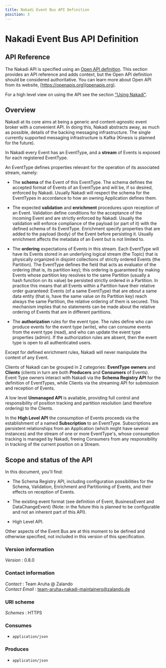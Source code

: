 ```yaml
---
title: Nakadi Event Bus API Definition
position: 3
---
```


# Nakadi Event Bus API Definition


## API Reference

The Nakadi API is specified using an [Open API definition](https://github.com/zalando/nakadi/blob/nakadi-jvm/api/nakadi-event-bus-api.yaml).  This section provides an API reference and adds context, but the Open API definition should be considered authoritative. You can learn more about Open API from its website, [https://openapis.org](openapis.org).

For a high level view on using the API see the section ["Using Nakadi"](./using.html).


<a name="overview"></a>
## Overview
Nakadi at its core aims at being a generic and content-agnostic event broker with a convenient
API.  In doing this, Nakadi abstracts away, as much as possible, details of the backing
messaging infrastructure. The single currently supported messaging infrastructure is Kafka
(Kinesis is planned for the future).

In Nakadi every Event has an EventType, and a **stream** of Events is exposed for each
registered EventType.

An EventType defines properties relevant for the operation of its associated stream, namely:

* The **schema** of the Event of this EventType. The schema defines the accepted format of
Events of an EventType and will be, if so desired, enforced by Nakadi. Usually Nakadi will
respect the schema for the EventTypes in accordance to how an owning Application defines them.

* The expected **validation** and **enrichment** procedures upon reception of an Event.
Validation define conditions for the acceptance of the incoming Event and are strictly enforced
by Nakadi. Usually the validation will enforce compliance of the payload (or part of it) with
the defined schema of its EventType. Enrichment specify properties that are added to the payload
(body) of the Event before persisting it. Usually enrichment affects the metadata of an Event
but is not limited to.

* The **ordering** expectations of Events in this stream. Each EventType will have its Events
stored in an underlying logical stream (the Topic) that is physically organized in disjoint
collections of strictly ordered Events (the Partition). The EventType defines the field that
acts as evaluator of the ordering (that is, its partition key); this ordering is guaranteed by
making Events whose partition key resolves to the same Partition (usually a hash function on its
value) be persisted strictly ordered in a Partition.  In practice this means that all Events
within a Partition have their relative order guaranteed: Events (of a same EventType) that are
*about* a same data entity (that is, have the same value on its Partition key) reach always the
same Partition, the relative ordering of them is secured. This mechanism implies that no
statements can be made about the relative ordering of Events that are in different partitions.

* The **authorization** rules for the event type. The rules define who can produce events for
the event type (write), who can consume events from the event type (read), and who can update
the event type properties (admin). If the authorization rules are absent, then the event type
is open to all authenticated users.

Except for defined enrichment rules, Nakadi will never manipulate the content of any Event.

Clients of Nakadi can be grouped in 2 categories: **EventType owners** and **Clients** (clients
in turn are both **Producers** and **Consumers** of Events). Event Type owners interact with
Nakadi via the **Schema Registry API** for the definition of EventTypes, while Clients via the
streaming API for submission and reception of Events.

A low level **Unmanaged API** is available, providing full control and responsibility of
position tracking and partition resolution (and therefore ordering) to the Clients.

In the **High Level API** the consumption of Events proceeds via the establishment
of a named **Subscription** to an EventType. Subscriptions are persistent relationships from an
Application (which might have several instances) and the stream of one or more EventType's,
whose consumption tracking is managed by Nakadi, freeing Consumers from any responsibility in
tracking of the current position on a Stream.


Scope and status of the API
---------------------------------

In this document, you'll find:

* The Schema Registry API, including configuration possibilities for the Schema, Validation,
Enrichment and Partitioning of Events, and their effects on reception of Events.

* The existing event format (see definition of Event, BusinessEvent and DataChangeEvent)
(Note: in the future this is planned to be configurable and not an inherent part of this API).

* High Level API.

Other aspects of the Event Bus are at this moment to be defined and otherwise specified, not included
in this version of this specification.


### Version information
*Version* : 0.8.0


### Contact information
*Contact* : Team Aruha @ Zalando  
*Contact Email* : team-aruha+nakadi-maintainers@zalando.de


### URI scheme
*Schemes* : HTTPS


### Consumes

* `application/json`


### Produces

* `application/json`




